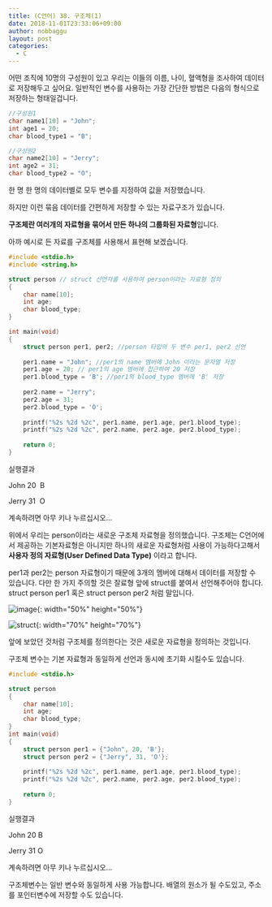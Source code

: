 ```yaml
---
title: (C언어) 38. 구조체(1)
date: 2018-11-01T23:33:06+09:00
author: nobbaggu
layout: post
categories:
  - C
---
```


어떤 조직에 10명의 구성원이 있고 우리는 이들의 이름, 나이, 혈액형을 조사하여 데이터로 저장해두고 싶어요. 일반적인 변수를 사용하는 가장 간단한 방법은 다음의 형식으로 저장하는 형태일겁니다.

~~~c
//구성원1
char name1[10] = "John";
int age1 = 20;
char blood_type1 = "B";

//구성원2
char name2[10] = "Jerry";
int age2 = 31;
char blood_type2 = "O";
~~~

한 명 한 명의 데이터별로 모두 변수를 지정하여 값을 저장했습니다.

하지만 이런 묶음 데이터를 간편하게 저장할 수 있는 자료구조가 있습니다.

**구조체란 여러개의 자료형을 묶어서 만든 하나의 그룹화된 자료형**입니다.

아까 예시로 든 자료를 구조체를 사용해서 표현해 보겠습니다.

~~~ c
#include <stdio.h>
#include <string.h>

struct person // struct 선언자를 사용하여 person이라는 자료형 정의
{
	char name[10];
	int age;
	char blood_type;
}

int main(void)
{	
	struct person per1, per2; //person 타입의 두 변수 per1, per2 선언
	
	per1.name = "John"; //per1의 name 멤버에 John 이라는 문자열 저장
	per1.age = 20; // per1의 age 멤버에 접근하여 20 저장
	per1.blood_type = 'B'; //per1의 blood_type 멤버에 'B' 저장
	
	per2.name = "Jerry";
	per2.age = 31;
	per2.blood_type = 'O';
	
	printf("%2s %2d %2c", per1.name, per1.age, per1.blood_type);
	printf("%2s %2d %2c", per2.name, per2.age, per2.blood_type);
	
	return 0;
}
~~~
   
실행결과

John 20  B

Jerry 31  O

계속하려면 아무 키나 누르십시오...

위에서 우리는 person이라는 새로운 구조체 자료형을 정의했습니다. 구조체는 C언어에서 제공하는 기본자료형은 아니지만 하나의 새로운 자료형처럼 사용이 가능하다고해서 **사용자 정의 자료형(User Defined Data Type)** 이라고 합니다.

per1과 per2는 person 자료형이기 때문에 3개의 멤버에 대해서 데이터를 저장할 수 있습니다. 다만 한 가지 주의할 것은 잘료형 앞에 struct를 붙여서 선언해주어야 합니다. struct person per1 혹은 struct person per2 처럼 말입니다.

![image](https://itdogg.com/wp-content/uploads/2018/09/ㄹㄹ.jpg){: width="50%" height="50%"}

![struct](https://nobbaggu.github.io/images/2018/09/struct.jpg){: width="70%" height="70%"}

앞에 보았던 것처럼 구조체를 정의한다는 것은 새로운 자료형을 정의하는 것입니다.

구조체 변수는 기본 자료형과 동일하게 선언과 동시에 초기화 시킬수도 있습니다.

~~~ c
#include <stdio.h>

struct person
{
	char name[10];
	int age;
	char blood_type;
}
int main(void)
{
	struct person per1 = {"John", 20, 'B'};
	struct person per2 = {"Jerry", 31, 'O'};
	
	printf("%2s %2d %2c", per1.name, per1.age, per1.blood_type);
	printf("%2s %2d %2c", per2.name, per2.age, per2.blood_type);
	
	return 0;
}
~~~

실행결과

John 20 B

Jerry 31 O

계속하려면 아무 키나 누르십시오...

구조체변수는 일반 변수와 동일하게 사용 가능합니다. 배열의 원소가 될 수도있고, 주소를 포인터변수에 저장할 수도 있습니다.